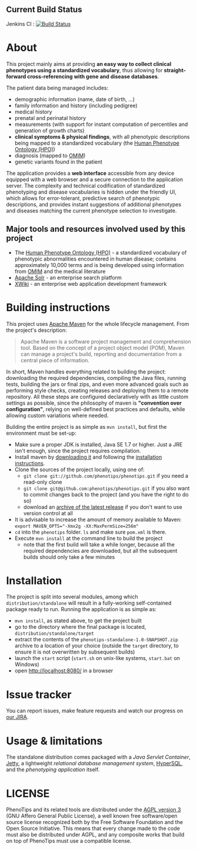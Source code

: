 ## Current Build Status ##
Jenkins CI : [![Build Status](https://ci.phenotips.org/job/phenotips/badge/icon)](https://ci.phenotips.org/job/phenotips/)

# About #

This project mainly aims at providing **an easy way to collect clinical phenotypes using a standardized vocabulary**, thus allowing for **straight-forward cross-referencing with gene and disease databases**.

The patient data being managed includes:
* demographic information (name, date of birth, ...)
* family information and history (including pedigree)
* medical history
* prenatal and perinatal history
* measurements (with support for instant computation of percentiles and generation of growth charts)
* **clinical symptoms & physical findings**, with all phenotypic descriptions being mapped to a standardized vocabulary (the [Human Phenotype Ontology (HPO)](http://www.human-phenotype-ontology.org/))
* diagnosis (mapped to [OMIM](http://omim.org/))
* genetic variants found in the patient

The application provides a **web interface** accessible from any device equipped with a web browser and a secure connection to the application server. The complexity and technical codification of standardized phenotyping and disease vocabularies is hidden under the friendly UI, which allows for error-tolerant, predictive search of phenotypic descriptions, and provides instant suggestions of additional phenotypes and diseases matching the current phenotype selection to investigate.

## Major tools and resources involved used by this project ##
* The [Human Phenotype Ontology (HPO)](http://www.human-phenotype-ontology.org/) - a standardized vocabulary of phenotypic abnormalities encountered in human disease; contains approximately 10,000 terms and is being developed using information from [OMIM](http://omim.org/) and the medical literature
* [Apache Solr](http://lucene.apache.org/solr/) - an enterprise search platform
* [XWiki](http://xwiki.org) - an enterprise web application development framework

# Building instructions #

This project uses [Apache Maven](http://maven.apache.org/) for the whole lifecycle management. From the project's description:

> Apache Maven is a software project management and comprehension tool.
> Based on the concept of a project object model (POM), Maven can manage
> a project's build, reporting and documentation from a central piece of information.

In short, Maven handles everything related to building the project: downloading the required dependencies, compiling the Java files, running tests, building the jars or final zips, and even more advanced goals such as performing style checks, creating releases and deploying them to a remote repository. All these steps are configured declaratively with as little custom settings as possible, since the philosophy of maven is **"convention over configuration"**, relying on well-defined best practices and defaults, while allowing custom variations where needed.

Building the entire project is as simple as `mvn install`, but first the environment must be set-up:

* Make sure a proper JDK is installed, Java SE 1.7 or higher. Just a JRE isn't enough, since the project requires compilation.
* Install maven by [downloading it](http://maven.apache.org/download.html) and following the [installation instructions](http://maven.apache.org/download.html#Installation).
* Clone the sources of the project locally, using one of:
    * `git clone git://github.com/phenotips/phenotips.git` if you need a read-only clone
    * `git clone git@github.com:phenotips/phenotips.git` if you also want to commit changes back to the project (and you have the right to do so)
    * download an [archive of the latest release](https://github.com/phenotips/phenotips/tags) if you don't want to use version control at all
* It is advisable to increase the amount of memory available to Maven: `export MAVEN_OPTS="-Xmx2g -XX:MaxPermSize=256m"`
* `cd` into the `phenotips` folder. `ls` and make sure `pom.xml` is there.
* Execute `mvn install` at the command line to build the project
    * note that the first build will take a while longer, because all the required dependencies are downloaded, but all the subsequent builds should only take a few minutes

# Installation #

The project is split into several modules, among which `distribution/standalone` will result in a fully-working self-contained package ready to run. Running the application is as simple as:

* `mvn install`, as stated above, to get the project built
* go to the directory where the final package is located, `distribution/standalone/target`
* extract the contents of the `phenotips-standalone-1.0-SNAPSHOT.zip` archive to a location of your choice (outside the `target` directory, to ensure it is not overwritten by subsequent builds)
* launch the `start` script (`start.sh` on unix-like systems, `start.bat` on Windows)
* open [http://localhost:8080/](http://localhost:8080/) in a browser

# Issue tracker #

You can report issues, make feature requests and watch our progress on [our JIRA](https://phenotips.atlassian.net/projects/PT/issues/).

# Usage & limitations #

The standalone distribution comes packaged with a *Java Servlet Container*, [Jetty](http://www.eclipse.org/jetty/), a lightweight *relational database management system*, [HyperSQL](http://hsqldb.org/), and the *phenotyping application* itself.

# LICENSE #

PhenoTips and its related tools are distributed under the [AGPL version 3](http://www.gnu.org/licenses/agpl-3.0.html) (GNU Affero General Public License), a well known free software/open source license recognized both by the Free Software Foundation and the Open Source Initiative.
This means that every change made to the code must also be distributed under AGPL, and any composite works that build on top of PhenoTips must use a compatible license.
